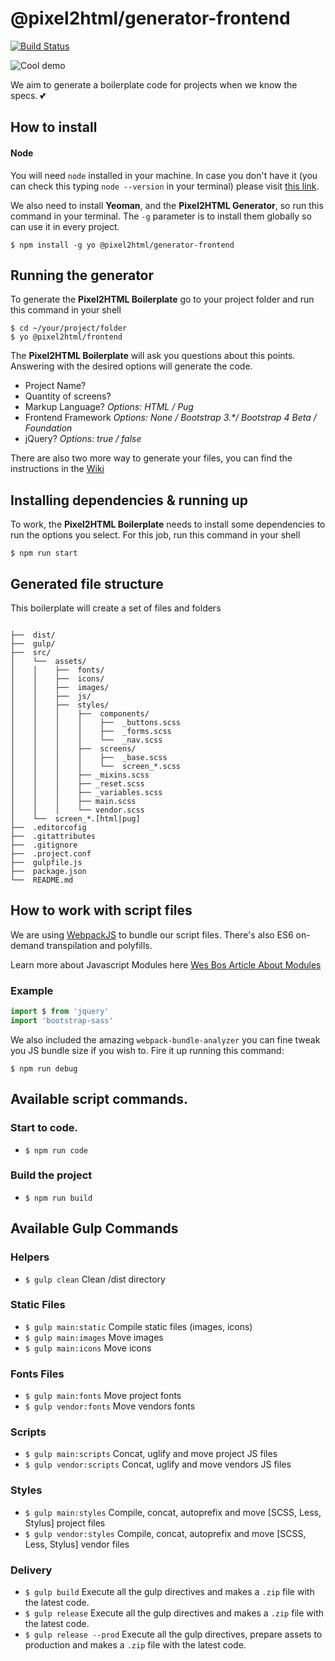 # @pixel2html/generator-frontend

[![Build Status](https://travis-ci.org/Pixel2HTML/pixel2html-generator.svg?branch=master)](https://travis-ci.org/Pixel2HTML/pixel2html-generator)

<img src="https://cldup.com/2znve50RiO.svg" alt="Cool demo" />

We aim to generate a boilerplate code for projects when we know the specs. 💕

## How to install

#### Node

You will need `node` installed in your machine. In case you don't have it (you can check this typing `node --version` in your terminal) please visit [this link](https://nodejs.org/en/download/).

We also need to install **Yeoman**, and the **Pixel2HTML Generator**, so run this command in your terminal. The `-g` parameter is to install them globally so can use it in every project.
```shell
$ npm install -g yo @pixel2html/generator-frontend
```

## Running the generator

To generate the **Pixel2HTML Boilerplate** go to your project folder and run this command in your shell

```
$ cd ~/your/project/folder
$ yo @pixel2html/frontend
```
The **Pixel2HTML Boilerplate** will ask you questions about this points. Answering with the desired options will generate the code.

* Project Name?
* Quantity of screens?
* Markup Language? _Options: HTML / Pug_
* Frontend Framework _Options: None / Bootstrap 3.*/ Bootstrap 4 Beta / Foundation_
* jQuery? _Options: true / false_

There are also two more way to generate your files, you can find the instructions in the [Wiki](https://github.com/Pixel2HTML/pixel2html-generator/wiki/Running-the-Pixel2HTML-Generator)


## Installing dependencies & running up
To work, the **Pixel2HTML Boilerplate** needs to install some dependencies to run the options you select.
For this job, run this command in your shell

```
$ npm run start
```

## Generated file structure

This boilerplate will create a set of files and folders

```

├──  dist/
├──  gulp/
├──  src/
│    └──  assets/
│    │    ├──  fonts/
│    │    ├──  icons/
│    │    ├──  images/
│    │    ├──  js/
│    │    ├──  styles/
│    │    │    ├──  components/
│    │    │    │    ├──  _buttons.scss
│    │    │    │    ├──  _forms.scss
│    │    │    │    └──  _nav.scss
│    │    │    ├──  screens/
│    │    │    │    ├──  _base.scss
│    │    │    │    └──  screen_*.scss
│    │    │    ├── _mixins.scss
│    │    │    ├── _reset.scss
│    │    │    ├── _variables.scss
│    │    │    ├── main.scss
│    │    │    └── vendor.scss
│    └──  screen_*.[html|pug]
├──  .editorcofig
├──  .gitattributes
├──  .gitignore
├──  .project.conf
├──  gulpfile.js
├──  package.json
└──  README.md
```

## How to work with script files

We are using [WebpackJS](https://webpack.js.org/) to bundle our script files. There's also ES6 on-demand transpilation and polyfills.

Learn more about Javascript Modules here [Wes Bos Article About Modules](http://wesbos.com/javascript-modules/)

### Example

```js
import $ from 'jquery'
import 'bootstrap-sass'

```

We also included the amazing `webpack-bundle-analyzer` you can fine tweak you JS bundle size if you wish to. Fire it up running this command:

```
$ npm run debug
```



## Available script commands.

### Start to code.
* `$ npm run code`

### Build the project
* `$ npm run build`


## Available Gulp Commands

### Helpers
* `$ gulp clean` Clean /dist directory

### Static Files
* `$ gulp main:static` Compile static files (images, icons)
* `$ gulp main:images` Move images
* `$ gulp main:icons` Move icons

### Fonts Files
* `$ gulp main:fonts` Move project fonts
* `$ gulp vendor:fonts` Move vendors fonts

### Scripts
* `$ gulp main:scripts` Concat, uglify and move project JS files
* `$ gulp vendor:scripts` Concat, uglify and move vendors JS files

### Styles
* `$ gulp main:styles` Compile, concat, autoprefix and move [SCSS, Less, Stylus] project files
* `$ gulp vendor:styles` Compile, concat, autoprefix and move [SCSS, Less, Stylus] vendor files

### Delivery
 * `$ gulp build` Execute all the gulp directives and makes a `.zip` file with the latest code.
 * `$ gulp release` Execute all the gulp directives and makes a `.zip` file with the latest code.
 * `$ gulp release --prod` Execute all the gulp directives, prepare assets to production and makes a `.zip` file with the latest code.
